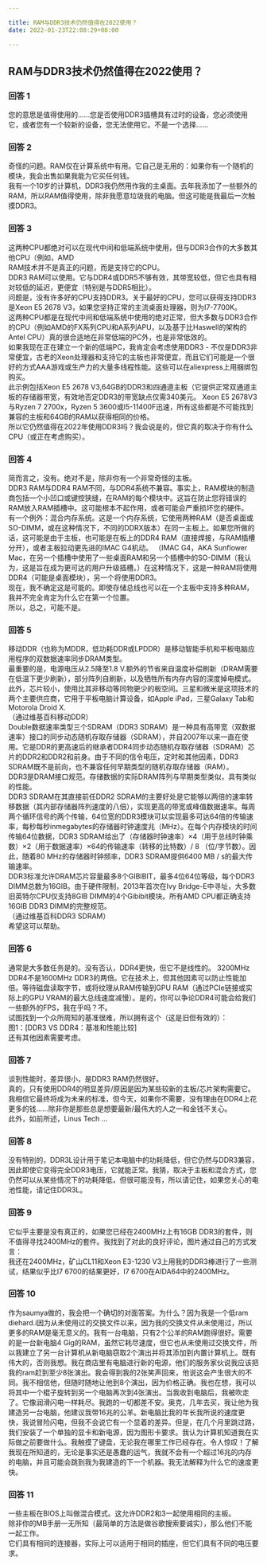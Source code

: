 ```yaml
---

title: RAM与DDR3技术仍然值得在2022使用？
date: 2022-01-23T22:08:29+08:00

---
```





## RAM与DDR3技术仍然值得在2022使用？  
### 回答 1
您的意思是值得使用的......您是否使用DDR3插槽具有过时的设备，您必须使用它，或者您有一个较新的设备，您无法使用它。不是一个选择......  
### 回答 2
奇怪的问题。RAM仅在计算系统中有用。它自己是无用的：如果你有一个随机的模块，我会出售如果我能为它买任何钱。  
我有一个10岁的计算机，DDR3我仍然用作我的主桌面。去年我添加了一些额外的RAM，所以RAM值得使用，除非我愿意垃圾我的电脑。但这可能是我最后一次触摸DDR3。  
### 回答 3
这两种CPU都绝对可以在现代中间和低端系统中使用，但与DDR3合作的大多数其他CPU（例如，AMD  
RAM技术并不是真正的问题，而是支持它的CPU。  
DDR3 RAM可以使用。它与DDR4或DDR5不够有效，其带宽较低，但它也具有相对较低的延迟，更便宜（特别是与DDR5相比）。  
问题是，没有许多好的CPU支持DDR3。关于最好的CPU，您可以获得支持DDR3是Xeon E5 2678 V3，如果您坚持正常的主流桌面处理器，则为I7-7700K。  
这两种CPU都是在现代中间和低端系统中使用的绝对正常，但大多数与DDR3合作的CPU（例如AMD的FX系列CPU和A系列APU，以及基于比Haswell的架构的Antel CPU）真的很合适地在非常低端的PC外，也是非常低效的。  
如果我现在正在建立一个新的低端PC，我肯定会考虑使用DDR3  - 不仅是DDR3非常便宜，古老的Xeon处理器和支持它的主板也非常便宜，而且它们可能是一个很好的方式AAA游戏或生产力的大量多线程性能。这些可以在aliexpress上用捆绑包购买。  
此示例包括Xeon E5 2678 V3,64GB的DDR3和四通道主板（它提供正常双通道主板的存储器带宽，有效地否定DDR3的带宽缺点仅需340美元。 Xeon E5 2678V3与Ryzen 7 2700x，Ryzen 5 3600或I5-11400F迅速，所有这些都是不可能找到兼容的主板和64GB的RAM以获得相同的价格。  
所以它仍然值得在2022年使用DDR3吗？我会说是的，但它真的取决于你有什么CPU（或正在考虑购买）。  
### 回答 4
简而言之，没有。绝对不是，除非你有一个非常奇怪的主板。  
DDR3 RAM与DDR4 RAM不同，与DDR4系统不兼容。事实上，RAM模块的制造商包括一个小凹口或键控狭缝，在RAM的每个模块中。这旨在防止您将错误的RAM放入RAM插槽中。这可能根本不起作用，或者可能会严重损坏您的硬件。  
有一个例外：混合内存系统。这是一个内存系统，它使用两种RAM（是否桌面或SO-DIMM，或在这种情况下，不同的DDRX版本）在同一主板上。如果您所做的话，这可能是由于主板，也可能是在板上的DDR4 RAM（直接焊接，与RAM插槽分开），或者主板拉动更先进的IMAC G4机动。 （IMAC G4，AKA Sunflower Mac，在另一个插槽中使用了一些桌面RAM和另一个插槽中的SO-DIMM（我认为，这是旨在成为更可达的用户升级插槽。）在这种情况下，这是一种RAM将使用DDR4（可能是桌面模块），另一个将使用DDR3。  
现在，我不确定这是可能的。即使存储总线也可以在一个主板中支持多种RAM，我并不完全肯定为什么它在第一个位置。  
所以，总之，可能不是。  
### 回答 5
移动DDR（也称为MDDR，低功耗DDR或LPDDR）是移动智能手机和平板电脑应用程序的双数据速率同步DRAM类型。  
最重要的是，电源电压从2.5降至1.8 V.额外的节省来自温度补偿刷新（DRAM需要在低温下更少刷新），部分阵列自刷新，以及牺牲所有内存内容的深度掉电模式。此外，芯片较小，使用比其非移动等同物更少的板空间。三星和微米是这项技术的两个主要供应商，它用于平板电脑计算设备，如Apple iPad，三星Galaxy Tab和Motorola Droid X.  
（通过维基百科移动DDR）  
Double数据速率类型三个SDRAM（DDR3 SDRAM）是一种具有高带宽（双数据速率）接口的同步动态随机存取存储器（SDRAM），并自2007年以来一直在使用。它是DDR的更高速后的继承者DDR4同步动态随机存取存储器（SDRAM）芯片的DDR2和DDR2和前身。由于不同的信令电压，定时和其他因素，DDR3 SDRAM既不是前向，也不兼容任何早期类型的随机存取存储器（RAM）。  
DDR3是DRAM接口规范。存储数据的实际DRAM阵列与早期类型类似，具有类似的性能。  
DDR3 SDRAM在其直接前任DDR2 SDRAM的主要好处是它能够以两倍的速率转移数据（其内部存储器阵列速度的八倍），实现更高的带宽或峰值数据速率。每周两个循环信号的两个传输，64位宽的DDR3模块可以实现最多可达64倍的传输速率，每秒每秒inmegabytes的存储器时钟速度兆（MHz）。在每个内存模块的时间传输64位数据，DDR3 SDRAM给出了（存储器时钟速率）×4（用于总线时钟乘数）×2（用于数据速率）×64的传输速率（转移的比特数）/ 8 （位/字节数）。因此，随着80 MHz的存储器时钟频率，DDR3 SDRAM提供6400 MB / s的最大传输速率。  
DDR3标准允许DRAM芯片容量最多8个GIBIBIT，最多4位64位等级，每个DDR3 DIMM总数为16GIB。由于硬件限制，2013年首次在Ivy Bridge-E中寻址，大多数旧英特尔CPU仅支持8GIB DIMM的4个Gibibit模块。所有AMD CPU都正确支持16GIB DDR3 DIMM的完整规范。  
（通过维基百科DDR3 SDRAM）  
希望这可以帮助。  
### 回答 6
通常是大多数任务是的。没有否认，DDR4更快，但它不是线性的。 3200MHz DDR4不是1600MHz DDR3的两倍。它在技术上，但其他因素可以防止性能加倍。等待磁盘读取字节，或将纹理从RAM传输到GPU RAM（通过PCIe链接或实际上的GPU VRAM的最大总线速度减慢）。是的，你可以争论DDR4可能会给我们一些额外的FPS，我在乎吗？不。  
试图找到一个众所周知的基准很难，所以拥有这个（这是旧但有效的）：  
图1：[DDR3 VS DDR4：基准和性能比较]  
还有其他因素需要考虑。  
### 回答 7
谈到性能时，差异很小，是DDR3 RAM仍然很好。  
真的，只有使用DDR4的明显差异/原因是因为某些较新的主板/芯片架构需要它。  
我相信它最终将成为未来的标准，但今天，如果你不需要，没有理由在DDR4上花更多的钱......除非你是那些总是想要最新/最伟大的人之一和金钱不关心。  
此外，如前所述，Linus Tech ...  
### 回答 8
没有特别的，DDR3L设计用于笔记本电脑中的功耗降低，但它仍然与DDR3兼容，因此即使它变得完全DDR3电压，它就能正常。我猜，取决于主板和混合方式，您仍然可以从某些情况下的功耗降低，但很可能没有，所以请记住，如果您关心的电池性能，请记住DDR3L。  
### 回答 9
它似乎主要是没有真正的，如果您已经在2400MHz上有16GB DDR3的套件，则不值得寻找2400MHz的套件。我找到了对此的良好评论，图片通过自己的方式发言：  
我还在2400MHz，矿山CL11和Xeon E3-1230 V3上用我的DDR3棒进行了一些测试，结果似乎比I7 6700的结果更好，I7 6700在AIDA64中的2400MHz。  
### 回答 10
作为saumya做的，我会把一个确切的对面答案。为什么？因为我是一个低ram diehard.i因为从未使用过的交换文件以来，因为我的交换文件从未使用过，所以更多的RAM是毫无意义的。我有一台电脑，只有2个公羊的RAM跑得很好。需要的是一台新电脑4 Gig的RAM，虽然它耗尽速度，但它也从未使用过交换文件，所以我建立了另一台计算机从新电脑窃取2个演出并将其添加到内置计算机上。既有伟大的，否则我想。我在商店里有电脑进行新的电源，他们的服务家伙说我应该把我的ram赶到至少8张演出。我会得到我的2张笑声回来，他说这会产生很大的不同。我不相信他，但随时随地让他到8个演出，因为价格正确。我也在想，我可以将其中一个棍子旋转到另一个电脑再次到4张演出。当我收到电脑后，我被吹走了。它像润滑闪电一样耗尽。我跑的一切都差不安。奥克，几年去买，我让他为我建造另一台电脑，他建议我带16兆的公羊。新电脑比我的年长我所说的速度更快，我说冒险闪电，但我不会说它有一个显着的差异。但是，在几个月里跳过路，我们安装了一个单独的显卡和新电源，因为图形卡要求。我认为计算机知道我在实际做之前要做什么。我触摸了键盘，无论我在哪里工作已经存在。令人惊叹！了解我现在所知道的，无论是事实还是愚蠢的运气，我就不会有一个超过16兆的内存的电脑，并且可能会跳到我为我建造的下一个机器。我无法解释为什么它的速度更快。  
### 回答 11
一些主板在BIOS上叫做混合模式。这允许DDR2和3一起使用相同的主板。  
除非你的MB手册一无所知（最简单的方法是做谷歌搜索要诚实），那么他们不能一起工作。  
它们具有相同的连接器，实际上可以适用于相同的插座，但它们具有不同的电压要求。  
